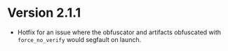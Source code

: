 # Version 2.1.1

- Hotfix for an issue where the obfuscator and artifacts obfuscated with `force_no_verify` would segfault on launch.
